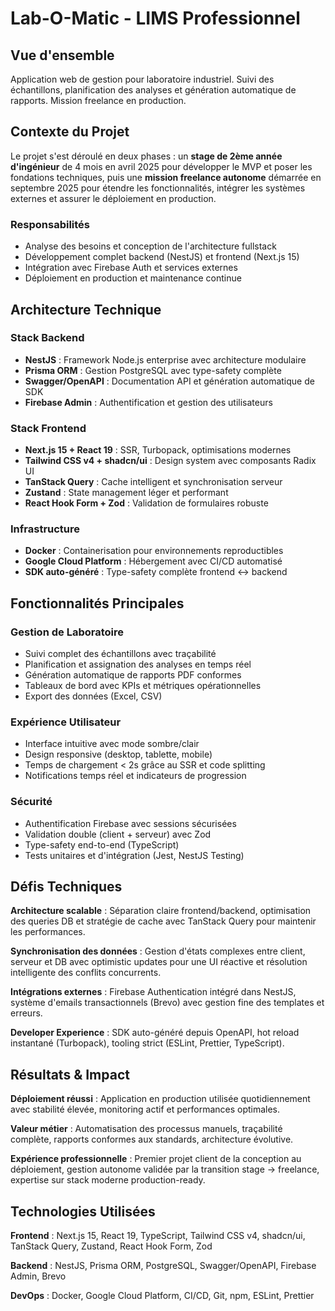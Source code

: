 # Lab-O-Matic - LIMS Professionnel

## Vue d'ensemble

Application web de gestion pour laboratoire industriel. Suivi des échantillons, planification des analyses et génération automatique de rapports. Mission freelance en production.

## Contexte du Projet

Le projet s'est déroulé en deux phases : un **stage de 2ème année d'ingénieur** de 4 mois en avril 2025 pour développer le MVP et poser les fondations techniques, puis une **mission freelance autonome** démarrée en septembre 2025 pour étendre les fonctionnalités, intégrer les systèmes externes et assurer le déploiement en production.

### Responsabilités
- Analyse des besoins et conception de l'architecture fullstack
- Développement complet backend (NestJS) et frontend (Next.js 15)
- Intégration avec Firebase Auth et services externes
- Déploiement en production et maintenance continue

## Architecture Technique

### Stack Backend
- **NestJS** : Framework Node.js enterprise avec architecture modulaire
- **Prisma ORM** : Gestion PostgreSQL avec type-safety complète
- **Swagger/OpenAPI** : Documentation API et génération automatique de SDK
- **Firebase Admin** : Authentification et gestion des utilisateurs

### Stack Frontend
- **Next.js 15 + React 19** : SSR, Turbopack, optimisations modernes
- **Tailwind CSS v4 + shadcn/ui** : Design system avec composants Radix UI
- **TanStack Query** : Cache intelligent et synchronisation serveur
- **Zustand** : State management léger et performant
- **React Hook Form + Zod** : Validation de formulaires robuste

### Infrastructure
- **Docker** : Containerisation pour environnements reproductibles
- **Google Cloud Platform** : Hébergement avec CI/CD automatisé
- **SDK auto-généré** : Type-safety complète frontend ↔ backend

## Fonctionnalités Principales

### Gestion de Laboratoire
- Suivi complet des échantillons avec traçabilité
- Planification et assignation des analyses en temps réel
- Génération automatique de rapports PDF conformes
- Tableaux de bord avec KPIs et métriques opérationnelles
- Export des données (Excel, CSV)

### Expérience Utilisateur
- Interface intuitive avec mode sombre/clair
- Design responsive (desktop, tablette, mobile)
- Temps de chargement < 2s grâce au SSR et code splitting
- Notifications temps réel et indicateurs de progression

### Sécurité
- Authentification Firebase avec sessions sécurisées
- Validation double (client + serveur) avec Zod
- Type-safety end-to-end (TypeScript)
- Tests unitaires et d'intégration (Jest, NestJS Testing)

## Défis Techniques

**Architecture scalable** : Séparation claire frontend/backend, optimisation des queries DB et stratégie de cache avec TanStack Query pour maintenir les performances.

**Synchronisation des données** : Gestion d'états complexes entre client, serveur et DB avec optimistic updates pour une UI réactive et résolution intelligente des conflits concurrents.

**Intégrations externes** : Firebase Authentication intégré dans NestJS, système d'emails transactionnels (Brevo) avec gestion fine des templates et erreurs.

**Developer Experience** : SDK auto-généré depuis OpenAPI, hot reload instantané (Turbopack), tooling strict (ESLint, Prettier, TypeScript).

## Résultats & Impact

**Déploiement réussi** : Application en production utilisée quotidiennement avec stabilité élevée, monitoring actif et performances optimales.

**Valeur métier** : Automatisation des processus manuels, traçabilité complète, rapports conformes aux standards, architecture évolutive.

**Expérience professionnelle** : Premier projet client de la conception au déploiement, gestion autonome validée par la transition stage → freelance, expertise sur stack moderne production-ready.

## Technologies Utilisées

**Frontend** : Next.js 15, React 19, TypeScript, Tailwind CSS v4, shadcn/ui, TanStack Query, Zustand, React Hook Form, Zod

**Backend** : NestJS, Prisma ORM, PostgreSQL, Swagger/OpenAPI, Firebase Admin, Brevo

**DevOps** : Docker, Google Cloud Platform, CI/CD, Git, npm, ESLint, Prettier
